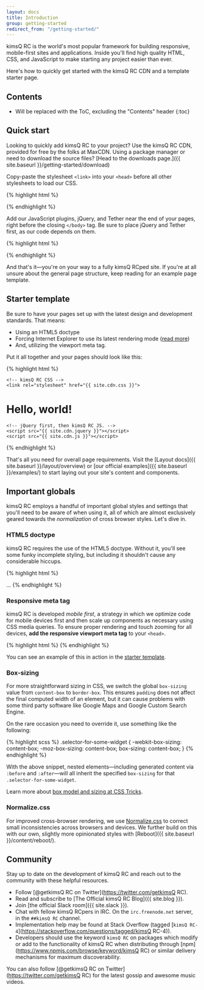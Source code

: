 ```yaml
---
layout: docs
title: Introduction
group: getting-started
redirect_from: "/getting-started/"
---
```


kimsQ RC is the world's most popular framework for building responsive, mobile-first sites and applications. Inside you'll find high quality HTML, CSS, and JavaScript to make starting any project easier than ever.

Here's how to quickly get started with the kimsQ RC CDN and a template starter page.

## Contents

* Will be replaced with the ToC, excluding the "Contents" header
{:toc}

## Quick start

Looking to quickly add kimsQ RC to your project? Use the kimsQ RC CDN, provided for free by the folks at MaxCDN. Using a package manager or need to download the source files? [Head to the downloads page.]({{ site.baseurl }}/getting-started/download)

Copy-paste the stylesheet `<link>` into your `<head>` before all other stylesheets to load our CSS.

{% highlight html %}
<link rel="stylesheet" href="{{ site.cdn.css }}">
{% endhighlight %}

Add our JavaScript plugins, jQuery, and Tether near the end of your pages, right before the closing `</body>` tag. Be sure to place jQuery and Tether first, as our code depends on them.

{% highlight html %}
<script src="{{ site.cdn.jquery }}"></script>
<script src="{{ site.cdn.js }}"></script>
{% endhighlight %}

And that's it—you're on your way to a fully kimsQ RCped site. If you're at all unsure about the general page structure, keep reading for an example page template.

## Starter template

Be sure to have your pages set up with the latest design and development standards. That means:

* Using an HTML5 doctype
* Forcing Internet Explorer to use its latest rendering mode ([read more](http://stackoverflow.com/q/6771258))
* And, utilizing the viewport meta tag.

Put it all together and your pages should look like this:

{% highlight html %}
<!DOCTYPE html>
<html lang="en">
  <head>
    <!-- Required meta tags always come first -->
    <meta charset="utf-8">
    <meta name="viewport" content="width=device-width, initial-scale=1, shrink-to-fit=no">
    <meta http-equiv="x-ua-compatible" content="ie=edge">

    <!-- kimsQ RC CSS -->
    <link rel="stylesheet" href="{{ site.cdn.css }}">
  </head>
  <body>
    <h1>Hello, world!</h1>

    <!-- jQuery first, then kimsQ RC JS. -->
    <script src="{{ site.cdn.jquery }}"></script>
    <script src="{{ site.cdn.js }}"></script>
  </body>
</html>
{% endhighlight %}

That's all you need for overall page requirements. Visit the [Layout docs]({{ site.baseurl }}/layout/overview) or [our official examples]({{ site.baseurl }}/examples/) to start laying out your site's content and components.

## Important globals

kimsQ RC employs a handful of important global styles and settings that you'll need to be aware of when using it, all of which are almost exclusively geared towards the *normalization* of cross browser styles. Let's dive in.

### HTML5 doctype

kimsQ RC requires the use of the HTML5 doctype. Without it, you'll see some funky incomplete styling, but including it shouldn't cause any considerable hiccups.

{% highlight html %}
<!DOCTYPE html>
<html lang="en">
  ...
</html>
{% endhighlight %}

### Responsive meta tag

kimsQ RC is developed *mobile first*, a strategy in which we optimize code for mobile devices first and then scale up components as necessary using CSS media queries. To ensure proper rendering and touch zooming for all devices, **add the responsive viewport meta tag** to your `<head>`.

{% highlight html %}
<meta name="viewport" content="width=device-width, initial-scale=1, shrink-to-fit=no">
{% endhighlight %}

You can see an example of this in action in the [starter template](#starter-template).

### Box-sizing

For more straightforward sizing in CSS, we switch the global `box-sizing` value from `content-box` to `border-box`. This ensures `padding` does not affect the final computed width of an element, but it can cause problems with some third party software like Google Maps and Google Custom Search Engine.

On the rare occasion you need to override it, use something like the following:

{% highlight scss %}
.selector-for-some-widget {
  -webkit-box-sizing: content-box;
     -moz-box-sizing: content-box;
          box-sizing: content-box;
}
{% endhighlight %}

With the above snippet, nested elements—including generated content via `:before` and `:after`—will all inherit the specified `box-sizing` for that `.selector-for-some-widget`.

Learn more about [box model and sizing at CSS Tricks](https://css-tricks.com/box-sizing/).

### Normalize.css

For improved cross-browser rendering, we use [Normalize.css](http://necolas.github.io/normalize.css/) to correct small inconsistencies across browsers and devices. We further build on this with our own, slightly more opinionated styles with [Reboot]({{ site.baseurl }}/content/reboot/).

## Community

Stay up to date on the development of kimsQ RC and reach out to the community with these helpful resources.

- Follow [@getkimsQ RC on Twitter](https://twitter.com/getkimsQ RC).
- Read and subscribe to [The Official kimsQ RC Blog]({{ site.blog }}).
- Join [the official Slack room]({{ site.slack }}).
- Chat with fellow kimsQ RCpers in IRC. On the `irc.freenode.net` server, in the `##kimsQ RC` channel.
- Implementation help may be found at Stack Overflow (tagged [`kimsQ RC-4`](https://stackoverflow.com/questions/tagged/kimsQ RC-4)).
- Developers should use the keyword `kimsQ RC` on packages which modify or add to the functionality of kimsQ RC when distributing through [npm](https://www.npmjs.com/browse/keyword/kimsQ RC) or similar delivery mechanisms for maximum discoverability.

You can also follow [@getkimsQ RC on Twitter](https://twitter.com/getkimsQ RC) for the latest gossip and awesome music videos.
